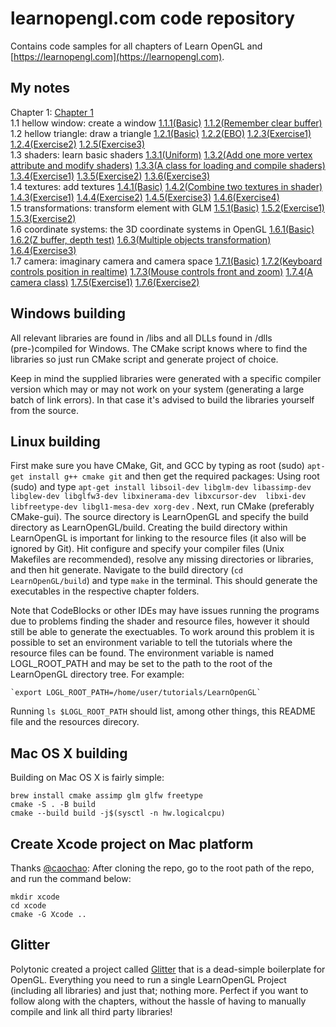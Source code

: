 # learnopengl.com code repository
Contains code samples for all chapters of Learn OpenGL and [https://learnopengl.com](https://learnopengl.com). 

## My notes
Chapter 1: [Chapter 1](https://github.com/chenxy368/LearnOpenGL/tree/master/src/1.getting_started)  
1.1 hellow window: create a window [1.1.1(Basic)](https://github.com/chenxy368/LearnOpenGL/tree/master/src/1.getting_started/1.1.hello_window) [1.1.2(Remember clear buffer)](https://github.com/chenxy368/LearnOpenGL/tree/master/src/1.getting_started/1.2.hello_window_clear)  
1.2 hellow triangle: draw a triangle [1.2.1(Basic)](https://github.com/chenxy368/LearnOpenGL/tree/master/src/1.getting_started/2.1.hello_triangle) 
[1.2.2(EBO)](https://github.com/chenxy368/LearnOpenGL/tree/master/src/1.getting_started/2.2.hello_triangle_indexed) 
[1.2.3(Exercise1)](https://github.com/chenxy368/LearnOpenGL/tree/master/src/1.getting_started/2.3.hello_triangle_exercise1) 
[1.2.4(Exercise2)](https://github.com/chenxy368/LearnOpenGL/tree/master/src/1.getting_started/2.4.hello_triangle_exercise2)
[1.2.5(Exercise3)](https://github.com/chenxy368/LearnOpenGL/tree/master/src/1.getting_started/2.5.hello_triangle_exercise3)  
1.3 shaders: learn basic shaders [1.3.1(Uniform)](https://github.com/chenxy368/LearnOpenGL/tree/master/src/1.getting_started/3.1.shaders_uniform)
[1.3.2(Add one more vertex attribute and modify shaders)](https://github.com/chenxy368/LearnOpenGL/tree/master/src/1.getting_started/3.2.shaders_interpolation) 
[1.3.3(A class for loading and compile shaders)](https://github.com/chenxy368/LearnOpenGL/tree/master/src/1.getting_started/3.3.shaders_class) 
[1.3.4(Exercise1)](https://github.com/chenxy368/LearnOpenGL/tree/master/src/1.getting_started/3.4.shaders_exercise1)
[1.3.5(Exercise2)](https://github.com/chenxy368/LearnOpenGL/tree/master/src/1.getting_started/3.5.shaders_exercise2)
[1.3.6(Exercise3)](https://github.com/chenxy368/LearnOpenGL/tree/master/src/1.getting_started/3.6.shaders_exercise3)  
1.4 textures: add textures [1.4.1(Basic)](https://github.com/chenxy368/LearnOpenGL/tree/master/src/1.getting_started/4.1.textures) 
[1.4.2(Combine two textures in shader)](https://github.com/chenxy368/LearnOpenGL/tree/master/src/1.getting_started/4.2.textures_combined)
[1.4.3(Exercise1)](https://github.com/chenxy368/LearnOpenGL/tree/master/src/1.getting_started/4.3.textures_exercise1)
[1.4.4(Exercise2)](https://github.com/chenxy368/LearnOpenGL/tree/master/src/1.getting_started/4.4.textures_exercise2)
[1.4.5(Exercise3)](https://github.com/chenxy368/LearnOpenGL/tree/master/src/1.getting_started/4.5.textures_exercise3)
[1.4.6(Exercise4)](https://github.com/chenxy368/LearnOpenGL/tree/master/src/1.getting_started/4.6.textures_exercise4)  
1.5 transformations: transform element with GLM [1.5.1(Basic)](https://github.com/chenxy368/LearnOpenGL/tree/master/src/1.getting_started/5.1.transformations) 
[1.5.2(Exercise1)](https://github.com/chenxy368/LearnOpenGL/tree/master/src/1.getting_started/5.2.transformations_exercise1)
[1.5.3(Exercise2)](https://github.com/chenxy368/LearnOpenGL/tree/master/src/1.getting_started/5.2.transformations_exercise2)  
1.6 coordinate systems: the 3D coordinate systems in OpenGL [1.6.1(Basic)](https://github.com/chenxy368/LearnOpenGL/tree/master/src/1.getting_started/6.1.coordinate_systems) 
[1.6.2(Z buffer, depth test)](https://github.com/chenxy368/LearnOpenGL/tree/master/src/1.getting_started/6.2.coordinate_systems_depth) 
[1.6.3(Multiple objects transformation)](https://github.com/chenxy368/LearnOpenGL/tree/master/src/1.getting_started/6.3.coordinate_systems_multiple) 
[1.6.4(Exercise3)](https://github.com/chenxy368/LearnOpenGL/tree/master/src/1.getting_started/6.4.coordinate_systems_exercise3)  
1.7 camera: imaginary camera and camera space [1.7.1(Basic)](https://github.com/chenxy368/LearnOpenGL/tree/master/src/1.getting_started/7.1.camera_circle) 
[1.7.2(Keyboard controls position in realtime)](https://github.com/chenxy368/LearnOpenGL/tree/master/src/1.getting_started/7.2.camera_keyboard_dt) 
[1.7.3(Mouse controls front and zoom)](https://github.com/chenxy368/LearnOpenGL/tree/master/src/1.getting_started/7.3.camera_mouse_zoom) 
[1.7.4(A camera class)](https://github.com/chenxy368/LearnOpenGL/tree/master/src/1.getting_started/7.4.camera_class) 
[1.7.5(Exercise1)](https://github.com/chenxy368/LearnOpenGL/tree/master/src/1.getting_started/7.5.camera_exercise1) 
[1.7.6(Exercise2)](https://github.com/chenxy368/LearnOpenGL/tree/master/src/1.getting_started/7.6.camera_exercise2)

## Windows building
All relevant libraries are found in /libs and all DLLs found in /dlls (pre-)compiled for Windows. 
The CMake script knows where to find the libraries so just run CMake script and generate project of choice.

Keep in mind the supplied libraries were generated with a specific compiler version which may or may not work on your system (generating a large batch of link errors). In that case it's advised to build the libraries yourself from the source.

## Linux building
First make sure you have CMake, Git, and GCC by typing as root (sudo) `apt-get install g++ cmake git` and then get the required packages:
Using root (sudo) and type `apt-get install libsoil-dev libglm-dev libassimp-dev libglew-dev libglfw3-dev libxinerama-dev libxcursor-dev  libxi-dev libfreetype-dev libgl1-mesa-dev xorg-dev` .
Next, run CMake (preferably CMake-gui). The source directory is LearnOpenGL and specify the build directory as LearnOpenGL/build. Creating the build directory within LearnOpenGL is important for linking to the resource files (it also will be ignored by Git). Hit configure and specify your compiler files (Unix Makefiles are recommended), resolve any missing directories or libraries, and then hit generate. Navigate to the build directory (`cd LearnOpenGL/build`) and type `make` in the terminal. This should generate the executables in the respective chapter folders.

Note that CodeBlocks or other IDEs may have issues running the programs due to problems finding the shader and resource files, however it should still be able to generate the exectuables. To work around this problem it is possible to set an environment variable to tell the tutorials where the resource files can be found. The environment variable is named LOGL_ROOT_PATH and may be set to the path to the root of the LearnOpenGL directory tree. For example:

    `export LOGL_ROOT_PATH=/home/user/tutorials/LearnOpenGL`

Running `ls $LOGL_ROOT_PATH` should list, among other things, this README file and the resources direcory.

## Mac OS X building
Building on Mac OS X is fairly simple:
```
brew install cmake assimp glm glfw freetype
cmake -S . -B build
cmake --build build -j$(sysctl -n hw.logicalcpu)
```
## Create Xcode project on Mac platform
Thanks [@caochao](https://github.com/caochao):
After cloning the repo, go to the root path of the repo, and run the command below:
```
mkdir xcode
cd xcode
cmake -G Xcode ..
```

## Glitter
Polytonic created a project called [Glitter](https://github.com/Polytonic/Glitter) that is a dead-simple boilerplate for OpenGL. 
Everything you need to run a single LearnOpenGL Project (including all libraries) and just that; nothing more. 
Perfect if you want to follow along with the chapters, without the hassle of having to manually compile and link all third party libraries!
